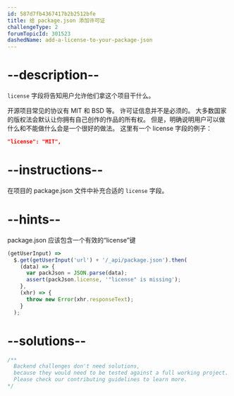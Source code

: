 ```yaml
---
id: 587d7fb4367417b2b2512bfe
title: 给 package.json 添加许可证
challengeType: 2
forumTopicId: 301523
dashedName: add-a-license-to-your-package-json
---
```


# --description--

`license` 字段将告知用户允许他们拿这个项目干什么。

开源项目常见的协议有 MIT 和 BSD 等。 许可证信息并不是必须的。 大多数国家的版权法会默认让你拥有自己创作的作品的所有权。 但是，明确说明用户可以做什么和不能做什么会是一个很好的做法。 这里有一个 license 字段的例子：

```json
"license": "MIT",
```

# --instructions--

在项目的 package.json 文件中补充合适的 `license` 字段。

# --hints--

package.json 应该包含一个有效的“license”键

```js
(getUserInput) =>
  $.get(getUserInput('url') + '/_api/package.json').then(
    (data) => {
      var packJson = JSON.parse(data);
      assert(packJson.license, '"license" is missing');
    },
    (xhr) => {
      throw new Error(xhr.responseText);
    }
  );
```

# --solutions--

```js
/**
  Backend challenges don't need solutions, 
  because they would need to be tested against a full working project. 
  Please check our contributing guidelines to learn more.
*/
```
